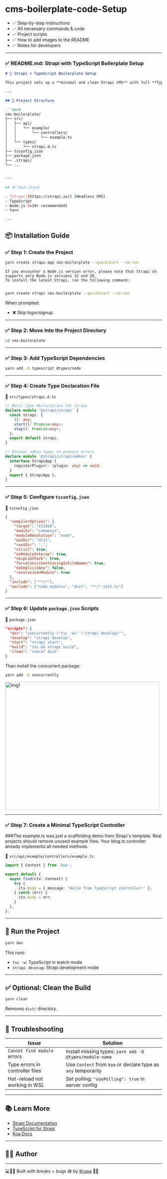 # cms-boilerplate-code-Setup

* ✅ Step-by-step instructions
* ✅ All necessary commands & code
* ✅ Project scripts
* ✅ How to add images to the README
* ✅ Notes for developers

---

### ✅ **README.md: Strapi with TypeScript Boilerplate Setup**

```markdown
# 🚀 Strapi + TypeScript Boilerplate Setup

This project sets up a **minimal and clean Strapi CMS** with full **TypeScript** support using **Yarn**.

---

## 📁 Project Structure

```bash
cms-boilerplate/
├── src/
│   ├── api/
│   │   └── example/
│   │       └── controllers/
│   │           └── example.ts
│   └── types/
│       └── strapi.d.ts
├── tsconfig.json
├── package.json
├── .strapi/
└── ...


---

## ⚙️ Tech Stack

- [Strapi](https://strapi.io/) (Headless CMS)
- TypeScript
- Node.js (v18+ recommended)
- Yarn

---
````

## 📦 Installation Guide

### ✅ Step 1: Create the Project

```bash
yarn create strapi-app cms-boilerplate --quickstart --no-run
````

````
If you encounter a Node.js version error, please note that Strapi v5 supports only Node.js versions 22 and 20.
To install the latest Strapi, run the following command:

````
````bash

yarn create strapi cms-boilerplate --quickstart --no-run

````


When prompted:

* ❌ Skip login/signup.

---

### ✅ Step 2: Move Into the Project Directory

```bash
cd cms-boilerplate
```

---

### ✅ Step 3: Add TypeScript Dependencies

```bash
yarn add -D typescript @types/node
```

---

### ✅ Step 4: Create Type Declaration File

📄 `src/types/strapi.d.ts`

```ts
// Basic type declarations for Strapi
declare module '@strapi/strapi' {
  const strapi: {
    (): any;
    start(): Promise<any>;
    stop(): Promise<any>;
  };
  export default strapi;
}

// Minimal admin types to prevent errors
declare module '@strapi/strapi/admin' {
  interface StrapiApp {
    registerPlugin?: (plugin: any) => void;
  }
  export { StrapiApp };
}
```

---

### ✅ Step 5: Configure `tsconfig.json`

📄 `tsconfig.json`

```json
{
  "compilerOptions": {
    "target": "ES2020",
    "module": "commonjs",
    "moduleResolution": "node",
    "outDir": "dist",
    "rootDir": ".",
    "strict": true,
    "esModuleInterop": true,
    "skipLibCheck": true,
    "forceConsistentCasingInFileNames": true,
    "noImplicitAny": false,
    "resolveJsonModule": true
  },
  "include": ["**/*"],
  "exclude": ["node_modules", "dist", "**/*.test.ts"]
}
```

---

### ✅ Step 6: Update `package.json` Scripts

📄 `package.json`

```json
"scripts": {
  "dev": "concurrently \"tsc -w\" \"strapi develop\"",
  "develop": "strapi develop",
  "start": "strapi start",
  "build": "tsc && strapi build",
  "clean": "rimraf dist"
}
```

Then install the concurrent package:

```bash
yarn add -D concurrently
```
<img width="496" height="412" alt="Img1" src="https://github.com/user-attachments/assets/d644fedb-cab9-43ea-b3f3-6816b2f4d365" />


---

### ✅ Step 7: Create a Minimal TypeScript Controller

###The example.ts was just a scaffolding demo from Strapi's template. 
Real projects should remove unused example files.
Your blog.ts controller already implements all needed methods.

📄 `src/api/example/controllers/example.ts`

```ts
import { Context } from 'koa';

export default {
  async find(ctx: Context) {
    try {
      ctx.body = { message: 'Hello from TypeScript controller!' };
    } catch (err) {
      ctx.body = err;
    }
  },
};
```

---

## 🚀 Run the Project

```bash
yarn dev
```

This runs:

* `tsc -w`: TypeScript in watch mode
* `strapi develop`: Strapi development mode

---


## ✅ Optional: Clean the Build

```bash
yarn clean
```

Removes `dist/` directory.

---

## 🧪 Troubleshooting

| Issue                           | Solution                                                      |
| ------------------------------- | ------------------------------------------------------------- |
| `Cannot find module` errors     | Install missing types: `yarn add -D @types/module-name`       |
| Type errors in controller files | Use `Context` from `koa` or declare type as `any` temporarily |
| Hot-reload not working in WSL   | Set polling: `"usePolling": true` in server config            |

---

## 📚 Learn More

* [Strapi Documentation](https://docs.strapi.io)
* [TypeScript for Strapi](https://docs.strapi.io/dev-docs/typescript)
* [Koa Docs](https://koajs.com/)

---

## 👨‍💻 Author

---  
💻👩‍💻 Built with breaks + bugs 😅 by [Krupa](https://github.com/Krupa2205) 🚀✨


